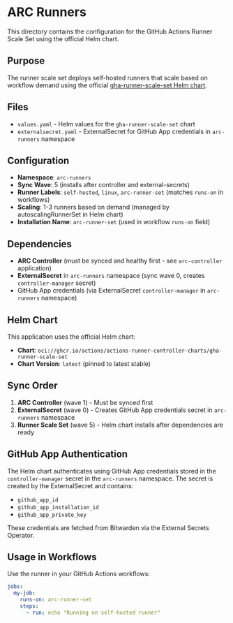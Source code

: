 # ARC Runners

This directory contains the configuration for the GitHub Actions Runner Scale Set using the official Helm chart.

## Purpose

The runner scale set deploys self-hosted runners that scale based on workflow demand using the official [gha-runner-scale-set Helm chart](https://docs.github.com/en/actions/tutorials/use-actions-runner-controller/quickstart).

## Files

- `values.yaml` - Helm values for the `gha-runner-scale-set` chart
- `externalsecret.yaml` - ExternalSecret for GitHub App credentials in `arc-runners` namespace

## Configuration

- **Namespace**: `arc-runners`
- **Sync Wave**: 5 (installs after controller and external-secrets)
- **Runner Labels**: `self-hosted`, `linux`, `arc-runner-set` (matches `runs-on` in workflows)
- **Scaling**: 1-3 runners based on demand (managed by autoscalingRunnerSet in Helm chart)
- **Installation Name**: `arc-runner-set` (used in workflow `runs-on` field)

## Dependencies

- **ARC Controller** (must be synced and healthy first - see `arc-controller` application)
- **ExternalSecret** in `arc-runners` namespace (sync wave 0, creates `controller-manager` secret)
- GitHub App credentials (via ExternalSecret `controller-manager` in `arc-runners` namespace)

## Helm Chart

This application uses the official Helm chart:
- **Chart**: `oci://ghcr.io/actions/actions-runner-controller-charts/gha-runner-scale-set`
- **Chart Version**: `latest` (pinned to latest stable)

## Sync Order

1. **ARC Controller** (wave 1) - Must be synced first
2. **ExternalSecret** (wave 0) - Creates GitHub App credentials secret in `arc-runners` namespace
3. **Runner Scale Set** (wave 5) - Helm chart installs after dependencies are ready

## GitHub App Authentication

The Helm chart authenticates using GitHub App credentials stored in the `controller-manager` secret in the `arc-runners` namespace. The secret is created by the ExternalSecret and contains:
- `github_app_id`
- `github_app_installation_id`
- `github_app_private_key`

These credentials are fetched from Bitwarden via the External Secrets Operator.

## Usage in Workflows

Use the runner in your GitHub Actions workflows:

```yaml
jobs:
  my-job:
    runs-on: arc-runner-set
    steps:
      - run: echo "Running on self-hosted runner"
```
